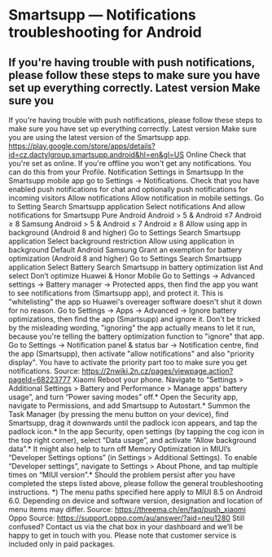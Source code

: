 # Smartsupp — Notifications troubleshooting for Android
## If you're having trouble with push notifications, please follow these steps to make sure you have set up everything correctly. Latest version Make sure you
If you're having trouble with push notifications, please follow these steps to make sure you have set up everything correctly.
Latest version
Make sure you are using the latest version of the Smartsupp app. https://play.google.com/store/apps/details?id=cz.dactylgroup.smartsupp.android&hl=en&gl=US
Online
Check that you're set as online. If you're offline you won't get any notifications. You can do this from your Profile.
Notification Settings in Smartsupp
In the Smartsupp mobile app go to Settings -> Notifications. Check that you have enabled push notifications for chat and optionally push notifications for incoming visitors
Allow notifications
Allow notification in mobile settings. 
Go to Setting
Search Smartsupp application
Select notifications
And allow notifications for Smartsupp
Pure Android
Android > 5 & Android ≤7
Android ≥ 8
Samsung
Android > 5 & Android ≤ 7
Android ≥ 8
Allow using app in background (Android 8 and higher)
Go to Settings
Search Smartsupp application
Select background restriction
Allow using application in background
Default Android
Samsung
Grant an exemption for battery optimization (Android 8 and higher)
Go to Settings
Search Smartsupp application
Select Battery
Search Smartsupp in battery optimization list
And select Don’t optimize 
Huawei & Honor Mobile 
Go to Settings -> Advanced settings -> Battery manager -> Protected apps, then find the app you want to see notifications from (Smartsupp app), and protect it. This is "whitelisting" the app so Huawei's overeager software doesn't shut it down for no reason.
Go to Settings -> Apps -> Advanced -> Ignore battery optimizations, then find the app (Smartsupp) and ignore it. Don't be tricked by the misleading wording, "ignoring" the app actually means to let it run, because you're telling the battery optimization function to "ignore" that app.
Go to Settings -> Notification panel & status bar -> Notification centre, find the app (Smartsupp), then activate "allow notifications" and also "priority display". You have to activate the priority part too to make sure you get notifications.
Source: https://2nwiki.2n.cz/pages/viewpage.action?pageId=68223777
Xiaomi
Reboot your phone.
Navigate to “Settings > Additional Settings > Battery and Performance > Manage apps’ battery usage”, and turn “Power saving modes” off.*
Open the Security app, navigate to Permissions, and add Smartsupp to Autostart.*
Summon the Task Manager (by pressing the menu button on your device), find Smartsupp, drag it downwards until the padlock icon appears, and tap the padlock icon.*
In the app Security, open settings (by tapping the cog icon in the top right corner), select “Data usage”, and activate “Allow background data”.*
It might also help to turn off Memory Optimization in MIUI’s “Developer Settings options” (in Settings > Additional Settings). To enable “Developer settings”, navigate to Settings > About Phone, and tap multiple times on “MIUI version”.*
Should the problem persist after you have completed the steps listed above, please follow the general troubleshooting instructions.
*) The menu paths specified here apply to MIUI 8.5 on Android 6.0. Depending on device and software version, designation and location of menu items may differ.
Source: https://threema.ch/en/faq/push_xiaomi
Oppo
Source: https://support.oppo.com/au/answer/?aid=neu1280
Still confused? Contact us via the chat box in your dashboard and we’ll be happy to get in touch with you. Please note that customer service is included only in paid packages.

